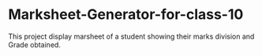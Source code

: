 # Marksheet-Generator-for-class-10
This project display marsheet of a student showing their marks division and Grade obtained.
